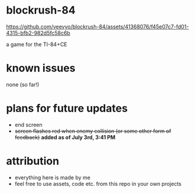 # blockrush-84

https://github.com/veevyo/blockrush-84/assets/41368076/f45e07c7-fd01-4315-bfb2-982d5fc58c6b

a game for the TI-84+CE

# known issues

none (so far!)

# plans for future updates
- end screen
- ~~screen flashes red when enemy collision (or some other form of feedback)~~ **added as of July 3rd, 3:41 PM**

# attribution
- everything here is made by me
- feel free to use assets, code etc. from this repo in your own projects
